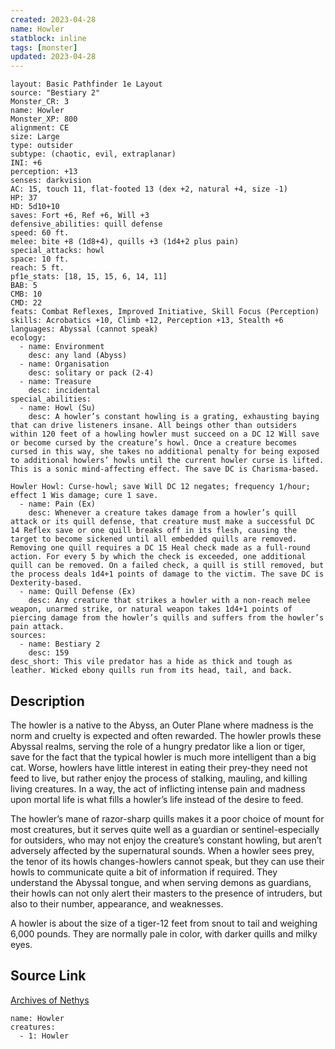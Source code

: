 ```yaml
---
created: 2023-04-28
name: Howler
statblock: inline
tags: [monster]
updated: 2023-04-28
---
```

```statblock
layout: Basic Pathfinder 1e Layout
source: "Bestiary 2"
Monster_CR: 3
name: Howler
Monster_XP: 800
alignment: CE
size: Large
type: outsider
subtype: (chaotic, evil, extraplanar)
INI: +6
perception: +13
senses: darkvision
AC: 15, touch 11, flat-footed 13 (dex +2, natural +4, size -1)
HP: 37
HD: 5d10+10
saves: Fort +6, Ref +6, Will +3
defensive_abilities: quill defense
speed: 60 ft.
melee: bite +8 (1d8+4), quills +3 (1d4+2 plus pain)
special_attacks: howl
space: 10 ft.
reach: 5 ft.
pf1e_stats: [18, 15, 15, 6, 14, 11]
BAB: 5
CMB: 10
CMD: 22
feats: Combat Reflexes, Improved Initiative, Skill Focus (Perception)
skills: Acrobatics +10, Climb +12, Perception +13, Stealth +6
languages: Abyssal (cannot speak)
ecology:
  - name: Environment
    desc: any land (Abyss)
  - name: Organisation
    desc: solitary or pack (2-4)
  - name: Treasure
    desc: incidental
special_abilities:
  - name: Howl (Su)
    desc: A howler’s constant howling is a grating, exhausting baying that can drive listeners insane. All beings other than outsiders within 120 feet of a howling howler must succeed on a DC 12 Will save or become cursed by the creature’s howl. Once a creature becomes cursed in this way, she takes no additional penalty for being exposed to additional howlers’ howls until the current howler curse is lifted. This is a sonic mind-affecting effect. The save DC is Charisma-based.

Howler Howl: Curse-howl; save Will DC 12 negates; frequency 1/hour; effect 1 Wis damage; cure 1 save.
  - name: Pain (Ex)
    desc: Whenever a creature takes damage from a howler’s quill attack or its quill defense, that creature must make a successful DC 14 Reflex save or one quill breaks off in its flesh, causing the target to become sickened until all embedded quills are removed. Removing one quill requires a DC 15 Heal check made as a full-round action. For every 5 by which the check is exceeded, one additional quill can be removed. On a failed check, a quill is still removed, but the process deals 1d4+1 points of damage to the victim. The save DC is Dexterity-based.
  - name: Quill Defense (Ex)
    desc: Any creature that strikes a howler with a non-reach melee weapon, unarmed strike, or natural weapon takes 1d4+1 points of piercing damage from the howler’s quills and suffers from the howler’s pain attack.
sources:
  - name: Bestiary 2
    desc: 159
desc_short: This vile predator has a hide as thick and tough as leather. Wicked ebony quills run from its head, tail, and back.
```
## Description
The howler is a native to the Abyss, an Outer Plane where madness is the norm and cruelty is expected and often rewarded. The howler prowls these Abyssal realms, serving the role of a hungry predator like a lion or tiger, save for the fact that the typical howler is much more intelligent than a big cat. Worse, howlers have little interest in eating their prey-they need not feed to live, but rather enjoy the process of stalking, mauling, and killing living creatures. In a way, the act of inflicting intense pain and madness upon mortal life is what fills a howler’s life instead of the desire to feed.

The howler’s mane of razor-sharp quills makes it a poor choice of mount for most creatures, but it serves quite well as a guardian or sentinel-especially for outsiders, who may not enjoy the creature’s constant howling, but aren’t adversely affected by the supernatural sounds. When a howler sees prey, the tenor of its howls changes-howlers cannot speak, but they can use their howls to communicate quite a bit of information if required. They understand the Abyssal tongue, and when serving demons as guardians, their howls can not only alert their masters to the presence of intruders, but also to their number, appearance, and weaknesses.

A howler is about the size of a tiger-12 feet from snout to tail and weighing 6,000 pounds. They are normally pale in color, with darker quills and milky eyes.
## Source Link
[Archives of Nethys](https://aonprd.com/MonsterDisplay.aspx?ItemName=Howler)
```encounter-table
name: Howler
creatures:
  - 1: Howler
```
